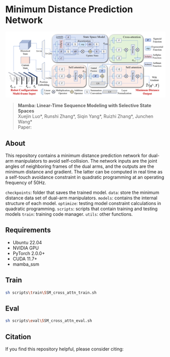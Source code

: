 # Minimum Distance Prediction Network

![Minimum Distance Prediction Network](assets/DistanceNetwork.png)
> **Mamba: Linear-Time Sequence Modeling with Selective State Spaces**\
> Xuejin Luo*, Runshi Zhang*, Siqin Yang*, Ruizhi Zhang*, Junchen Wang*\
> Paper: 

## About

This repository contains a minimum distance prediction network for dual-arm manipulators to avoid self-collision. The network inputs are the joint angles of neighboring frames of the dual arms, and the outputs are the minimum distance and gradient. The latter can be computed in real time as a self-touch avoidance constraint in quadratic programming at an operating frequency of 50Hz.

`checkpoints`: folder that saves the trained model.
`data`: store the minimum distance data set of dual-arm manipulators.
`models`: contains the internal structure of each model.
`optimize`: testing model constraint calculations in quadratic programming.
`scripts`: scripts that contain training and testing models
`train`: training code manager.
`utils`: other functions.

## Requirements

- Ubuntu 22.04
- NVIDIA GPU
- PyTorch 2.0.0+
- CUDA 11.7+
- mamba_ssm

## Train

```bash
sh scripts\train\SSM_cross_attn_train.sh
```

## Eval

```bash
sh scripts\eval\SSM_cross_attn_eval.sh
```

## Citation
If you find this repository helpful, please consider citing:

